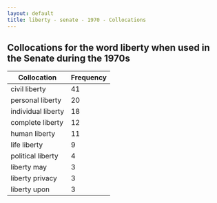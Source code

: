 ```yaml
---
layout: default
title: liberty - senate - 1970 - Collocations
---
```

## Collocations for the word **liberty** when used in the Senate during the 1970s

| Collocation | Frequency |
|--------------|----------------|
|civil liberty|41|
|personal liberty|20|
|individual liberty|18|
|complete liberty|12|
|human liberty|11|
|life liberty|9|
|political liberty|4|
|liberty may|3|
|liberty privacy|3|
|liberty upon|3|
